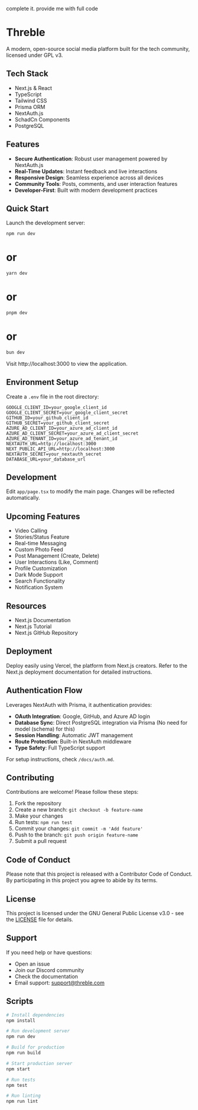 complete it. provide me with full code

# Threble

A modern, open-source social media platform built for the tech community, licensed under GPL v3.

## Tech Stack

- Next.js & React
- TypeScript
- Tailwind CSS
- Prisma ORM
- NextAuth.js
- SchadCn Components
- PostgreSQL

## Features

- **Secure Authentication**: Robust user management powered by NextAuth.js
- **Real-Time Updates**: Instant feedback and live interactions
- **Responsive Design**: Seamless experience across all devices
- **Community Tools**: Posts, comments, and user interaction features
- **Developer-First**: Built with modern development practices

## Quick Start

Launch the development server:
```bash
npm run dev
```
# or
```bash
yarn dev
```
# or
```bash
pnpm dev
```
# or
```bash
bun dev
```

Visit http://localhost:3000 to view the application.

## Environment Setup

Create a `.env` file in the root directory:

```env
GOOGLE_CLIENT_ID=your_google_client_id
GOOGLE_CLIENT_SECRET=your_google_client_secret
GITHUB_ID=your_github_client_id
GITHUB_SECRET=your_github_client_secret
AZURE_AD_CLIENT_ID=your_azure_ad_client_id
AZURE_AD_CLIENT_SECRET=your_azure_ad_client_secret
AZURE_AD_TENANT_ID=your_azure_ad_tenant_id
NEXTAUTH_URL=http://localhost:3000
NEXT_PUBLIC_API_URL=http://localhost:3000
NEXTAUTH_SECRET=your_nextauth_secret
DATABASE_URL=your_database_url
```

## Development

Edit `app/page.tsx` to modify the main page. Changes will be reflected automatically.

## Upcoming Features

- Video Calling
- Stories/Status Feature
- Real-time Messaging
- Custom Photo Feed
- Post Management (Create, Delete)
- User Interactions (Like, Comment)
- Profile Customization
- Dark Mode Support
- Search Functionality
- Notification System

## Resources

- Next.js Documentation
- Next.js Tutorial
- Next.js GitHub Repository

## Deployment

Deploy easily using Vercel, the platform from Next.js creators. Refer to the Next.js deployment documentation for detailed instructions.

## Authentication Flow

Leverages NextAuth with Prisma, it authentication provides:

- **OAuth Integration**: Google, GitHub, and Azure AD login
- **Database Sync**: Direct PostgreSQL integration via Prisma (No need for model (schema) for this)
- **Session Handling**: Automatic JWT management
- **Route Protection**: Built-in NextAuth middleware
- **Type Safety**: Full TypeScript support

For setup instructions, check `/docs/auth.md`.

## Contributing

Contributions are welcome! Please follow these steps:

1. Fork the repository
2. Create a new branch: `git checkout -b feature-name`
3. Make your changes
4. Run tests: `npm run test`
5. Commit your changes: `git commit -m 'Add feature'`
6. Push to the branch: `git push origin feature-name`
7. Submit a pull request

## Code of Conduct

Please note that this project is released with a Contributor Code of Conduct. By participating in this project you agree to abide by its terms.

## License

This project is licensed under the GNU General Public License v3.0 - see the [LICENSE](LICENSE) file for details.

## Support

If you need help or have questions:
- Open an issue
- Join our Discord community
- Check the documentation
- Email support: support@threble.com


## Scripts

```bash
# Install dependencies
npm install

# Run development server
npm run dev

# Build for production
npm run build

# Start production server
npm start

# Run tests
npm test

# Run linting
npm run lint
```


